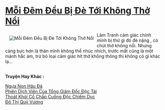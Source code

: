 <a href="https://utruyen.com/moi-dem-deu-bi-de-toi-khong-tho-noi/22732/" title="Mỗi Đêm Đều Bị Đè Tới Không Thở Nổi"><h1>Mỗi Đêm Đều Bị Đè Tới Không Thở Nổi</h1></a><div style="display:table"><img align="right" style="float: left; padding: 10px;" src="https://utruyen.com/images/story/200x260/moi-dem-deu-bi-de-toi-khong-tho-noi.jpg" alt="Mỗi Đêm Đều Bị Đè Tới Không Thở Nổi">Lâm Tranh cảm giác chính mình bị thứ gì đó đè nặng , có chút thở không nổi. Nhưng càng bực hơn là thân mình không thể nhúc nhích, trước mắt cũng là một mảnh hắc ám, trừ bỏ loại cảm giác hít thở không thông thì không có gì khác lạ...</div><p><br><b>Truyện Hay Khác :</b></p><a href="https://utruyen.com/ngua-non-hau-da/17695/" alt="Ngựa Non Háu Đá">Ngựa Non Háu Đá</a><br/><a href="https://github.com/quanluxury/truyenhot/tree/master/truyenhay/17417/" alt="Phiên Dịch Viên Của Tổng Giám Đốc Độc Tài">Phiên Dịch Viên Của Tổng Giám Đốc Độc Tài</a><br/><a href="https://github.com/quanluxury/ngontinhhot/tree/master/truyenhay/19375/" alt="Thoát Khỏi Cố Chấp Cuồng Độc Chiếm Dục">Thoát Khỏi Cố Chấp Cuồng Độc Chiếm Dục</a><br/><a href="https://truyenngontinhay.wordpress.com/2019/10/03/do-thi-quy-vuong/" alt="Đô Thị Quỷ Vương">Đô Thị Quỷ Vương</a><br/>
